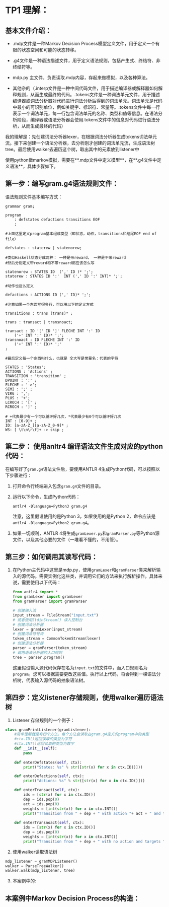 # TP1 理解：

## 基本文件介绍：

- .mdp文件是一种Markov Decision Process模型定义文件，用于定义一个有限的状态空间和可能的状态转移。
- .g4文件是一种语法描述文件，用于定义语法规则，包括产生式、终结符、非终结符等。
- mdp.py 主文件，负责读取.mdp内容，存起来做模拟，以及各种算法。

- 其他杂的（.interp文件是一种中间代码文件，用于描述编译器或解释器如何解释规则，从而生成最终的代码。.tokens文件是一种词法单元文件，用于描述编译器或词法分析器对代码进行词法分析后得到的词法单元。词法单元是代码中最小的可识别单位，例如关键字、标识符、常量等。.tokens文件中每一行表示一个词法单元，每一行包含词法单元的名称、类型和值等信息。在语法分析阶段，编译器或语法分析器会使用.tokens文件中的信息对代码进行语法分析，从而生成最终的代码）

我的理解是：先创建词法分析器lexer，在根据词法分析器生成tokens词法单元流。接下来创建一个语法分析器，去分析刚才创建的词法单元流，生成语法树tree。最后使用walker去遍历这个树，取出其中的元素放到listener中

使用python做markov模拟，需要在**.mdp文件中定义模型**，在**.g4文件中定义语法**，具体步骤如下。

## 第一步：编写gram.g4语法规则文件：

语法规则文件基本编写方式：

```
grammar gram;

program
    : defstates defactions transitions EOF    
    ;

#上面这里定义program基本组成类型（即状态，动作，transitions和结尾EOF end of file）

defstates : staterew | statenorew;

#类似Haskell状态分成两种： 一种是带reward， 一种是不带reward
#然后分别定义带reward和不带reward都应该怎么写

statenorew : STATES ID  (',' ID )* ';';
staterew : STATES ID ':'  INT (',' ID ':' INT)* ';';

#动作也这么定义

defactions : ACTIONS ID (',' ID)* ';';

#注意如果一个东西写很多行，可以用以下的定义方式

transitions : trans (trans)* ;

trans : transact | transnoact;

transact : ID '[' ID ']' FLECHE INT ':' ID 
    ('+' INT ':' ID)* ';';
transnoact : ID FLECHE INT ':' ID 
    ('+' INT ':' ID)* ';'
;

#最后定义每一个东西叫什么，也就是 全大写是常量名：代表的字符

STATES : 'States';
ACTIONS : 'Actions' ;
TRANSITION : 'transition' ;
DPOINT : ':' ;
FLECHE : '->';
SEMI : ';' ;
VIRG : ',';
PLUS : '+';
LCROCH : '[' ;
RCROCH : ']' ;

# +代表最少有一个可以循环好几次，*代表最少有0个可以循环好几次
INT : [0-9]+ ;
ID: [a-zA-Z_][a-zA-Z_0-9]* ;
WS: [ \t\n\r\f]+ -> skip ;
```

## 第二步： 使用anltr4  编译语法文件生成对应的python代码：

在编写好了`gram.g4`语法文件后，要使用ANTLR 4生成Python代码，可以按照以下步骤进行：

1. 打开命令行终端进入包含`gram.g4`文件的目录。

2. 运行以下命令，生成Python代码：

   ```
   antlr4 -Dlanguage=Python3 gram.g4
   ```

   注意，这里假设使用的是Python 3，如果使用的是Python 2，命令应该是`antlr4 -Dlanguage=Python2 gram.g4`。

3. 如果一切顺利，ANTLR 4将生成`gramLexer.py`和`gramParser.py`等Python源文件，以及其他必要的文件（一堆看不懂的，不用管）。

## 第三步：如何调用其读写代码：

1. 在Python主代码中这里是mdp.py，使用`gramLexer`和`gramParser`类来解析输入的源代码。需要实例化这些类，并调用它们的方法来执行解析操作。具体来说，需要使用以下代码：

   ```python
   from antlr4 import *
   from gramLexer import gramLexer
   from gramParser import gramParser
   
   # 创建输入流
   input_stream = FileStream("input.txt")
   # 或者使用StdinStream() 读入控制台
   # 创建词法分析器
   lexer = gramLexer(input_stream)
   # 创建词法符号流
   token_stream = CommonTokenStream(lexer)
   # 创建语法分析器
   parser = gramParser(token_stream)
   # 调用语法分析器的入口规则
   tree = parser.program()
   
   ```
   
   这里假设输入源代码保存在名为`input.txt`的文件中，而入口规则名为`program`。您可以根据需要更改这些值。执行以上代码，将会得到一棵语法分析树，代表输入源代码的抽象语法树。

## 第四步：定义listener存储规则，使用walker遍历语法树

1. Listener 存储规则的一个例子：

```python
class gramPrintListener(gramListener):
    #简单理解就是有四个方法，每个方法会读取在gram.g4定义的program中的类型
    #ctx.ID()返回读取的类型为字符
    #ctx.INT()返回读取的类型为数字
    def __init__(self):
        pass
        
    def enterDefstates(self, ctx):
        print("States: %s" % str([str(x) for x in ctx.ID()]))

    def enterDefactions(self, ctx):
        print("Actions: %s" % str([str(x) for x in ctx.ID()]))

    def enterTransact(self, ctx):
        ids = [str(x) for x in ctx.ID()]
        dep = ids.pop(0)
        act = ids.pop(0)
        weights = [int(str(x)) for x in ctx.INT()]
        print("Transition from " + dep + " with action "+ act + " and targets " + str(ids) + " with weights " + str(weights))
        
    def enterTransnoact(self, ctx):
        ids = [str(x) for x in ctx.ID()]
        dep = ids.pop(0)
        weights = [int(str(x)) for x in ctx.INT()]
        print("Transition from " + dep + " with no action and targets " + str(ids) + " with weights " + str(weights))

```

2. 使用walker读取语法树

```python
mdp_listener = gramMDPListener()
walker = ParseTreeWalker()
walker.walk(mdp_listener, tree)
```

3. 本案例中的:



## 本案例中Markov Decision Process的构造：













